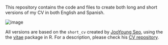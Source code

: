 This repository contains the code and files to create both long and short versions of my CV in both English and Spanish. 

![image](https://user-images.githubusercontent.com/45215832/121449655-dbb3c580-c95f-11eb-9a17-bca19e586950.png)

All versions are based on the `short_cv` created by [JooYoung Seo](https://github.com/jooyoungseo), using the the [vitae](https://github.com/mitchelloharawild/vitae) package in R. For a description, please check his [CV repository](https://github.com/jooyoungseo/jy_CV).
